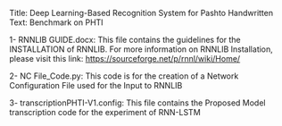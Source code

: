 Title: Deep Learning-Based Recognition System for Pashto Handwritten Text: Benchmark on PHTI

1- RNNLIB GUIDE.docx: This file contains the guidelines for the INSTALLATION of RNNLIB. For more information on RNNLIB Installation, please visit this link:
https://sourceforge.net/p/rnnl/wiki/Home/

2- NC File_Code.py: This code is for the creation of a Network Configuration File used for the Input to RNNLIB

3- transcriptionPHTI-V1.config: This file  contains the Proposed Model transcription code for the experiment of RNN-LSTM 
